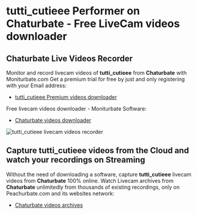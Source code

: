 # tutti_cutieee Performer on Chaturbate - Free LiveCam videos downloader

## Chaturbate Live Videos Recorder

Monitor and record livecam videos of **tutti_cutieee** from **Chaturbate** with Moniturbate.com
Get a premium trial for free by just and only registering with your Email address:
* [tutti_cutieee Premium videos downloader](https://moniturbate.com/request-demo-licence-key.html)

Free livecam videos downloader - Moniturbate Software:
* [Chaturbate videos downloader](https://moniturbate.com/moniturbate-download-software.html)

![tutti_cutieee livecam videos recorder](https://peachurnet.com/templates/moniturbate-software.png)


## Capture tutti_cutieee videos from the Cloud and watch your recordings on Streaming

Without the need of downloading a software, capture **tutti_cutieee** livecam videos from **Chaturbate** 100% online.
Watch Livecam archives from **Chaturbate** unlimitedly from thousands of existing recordings, only on Peachurbate.com and its websites network:
* [Chaturbate videos archives](https://peachurnet.com/)